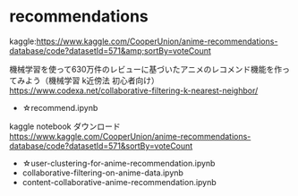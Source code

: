 # recommendations
kaggle:https://www.kaggle.com/CooperUnion/anime-recommendations-database/code?datasetId=571&amp;sortBy=voteCount

機械学習を使って630万件のレビューに基づいたアニメのレコメンド機能を作ってみよう（機械学習 k近傍法 初心者向け）
https://www.codexa.net/collaborative-filtering-k-nearest-neighbor/
* ☆recommend.ipynb

kaggle notebook ダウンロード
https://www.kaggle.com/CooperUnion/anime-recommendations-database/code?datasetId=571&sortBy=voteCount
* ☆user-clustering-for-anime-recommendation.ipynb
* collaborative-filtering-on-anime-data.ipynb
* content-collaborative-anime-recommendation.ipynb
